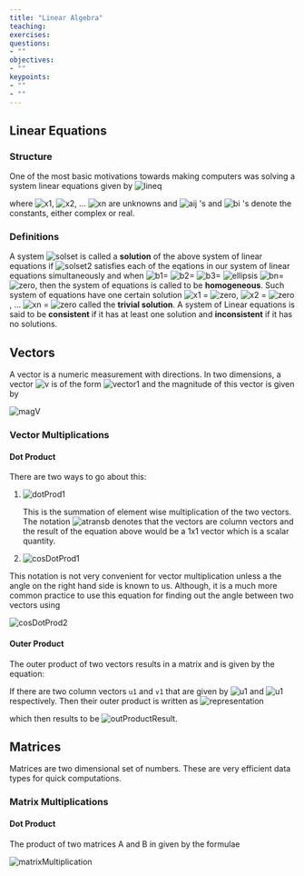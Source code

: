 ```yaml
---
title: "Linear Algebra"
teaching:
exercises:
questions:
- ""
objectives:
- ""
keypoints:
- ""
- ""
---
```



## Linear Equations

### Structure

One of the most basic motivations towards making computers was solving a system linear equations given by 
![lineq](http://mathurl.com/yacqpchy.png)

where ![x1](http://mathurl.com/2ga69bb.png), ![x2](http://mathurl.com/2cbdldp.png), ... ![xn](http://mathurl.com/3ac5npr.png) are unknowns and ![aij](http://mathurl.com/nb755rs.png) 's and ![bi](http://mathurl.com/y94hxh5j.png) 's  denote the constants, either complex or real. 

### Definitions
A system ![solset](http://mathurl.com/yc9hspko.png) is called a **solution** of the above system of linear equations if ![solset2](http://mathurl.com/yckmsc45.png) satisfies each of the eqations in our system of linear equations simultaneously and when ![b1=](http://mathurl.com/yd44a5r8.png) ![b2=](http://mathurl.com/y7l9ygqn.png) ![b3=](http://mathurl.com/y9ld77ug.png) ![ellipsis](http://mathurl.com/3dfnuhs.png) ![bn=](http://mathurl.com/y7fzg8ng.png) ![zero](http://mathurl.com/2vzzs3z.png), then the system of equations is called to be **homogeneous**. Such system of equations have one certain solution ![x1](http://mathurl.com/2ga69bb.png) = ![zero](http://mathurl.com/2vzzs3z.png), ![x2](http://mathurl.com/2cbdldp.png) = ![zero](http://mathurl.com/2vzzs3z.png), ... ![xn](http://mathurl.com/3ac5npr.png) = ![zero](http://mathurl.com/2vzzs3z.png) called the **trivial solution**. A system of Linear equations is said to be **consistent** if it has at least one solution and **inconsistent** if it has no solutions.



## Vectors

A vector is a numeric measurement with directions. In two dimensions, a vector ![v](http://mathurl.com/36zvquj.png) is of the form ![vector1](http://mathurl.com/y93w4hhl.png) and the magnitude of this vector is given by 

![magV](http://mathurl.com/y8nt6wqb.png) 

### Vector Multiplications
#### Dot Product 

There are two ways to go about this:

1. ![dotProd1](http://mathurl.com/y9qc43b6.png)

	This is the summation of element wise multiplication of the two vectors. The notation ![atransb](http://mathurl.com/y7wgs22g.png) denotes that the vectors are column vectors and the result of the equation above would be a 1x1 vector which is a scalar quantity. 
	
2. ![cosDotProd1](http://mathurl.com/ycpoyuxb.png)
	
This notation is not very convenient for vector multiplication unless a the angle on the right hand side is known to us. Although, it is a much more common practice to use this equation for finding out the angle between two vectors using 
	
![cosDotProd2](http://mathurl.com/yd35x774.png)
		
#### Outer Product
The outer product of two vectors results in a matrix and is given by the equation:

If there are two column vectors `u1` and `v1` that are given by ![u1](http://mathurl.com/ybqz6wvv.png) and ![u1](http://mathurl.com/y7y5yr4e.png) respectively. Then their outer product is written as ![representation](http://mathurl.com/ycex27tr.png)

which then results to be ![outProductResult](http://mathurl.com/y7kgwn2n.png).

## Matrices

Matrices are two dimensional set of numbers. These are very efficient data types for quick computations.

### Matrix Multiplications


#### Dot Product
The product of two matrices A and B in given by the formulae 

![matrixMultiplication](http://mathurl.com/ycnfztus.png)


